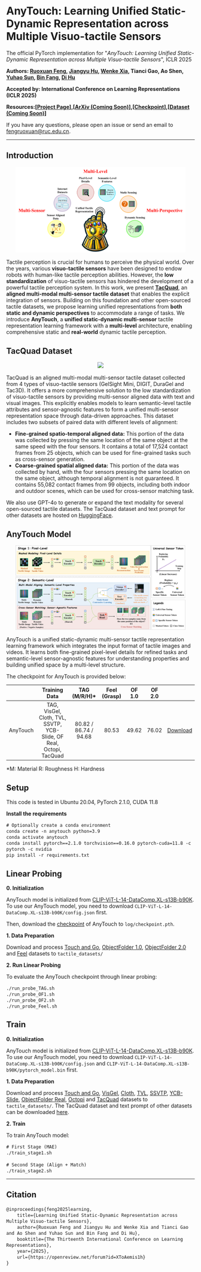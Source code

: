 # AnyTouch: Learning Unified Static-Dynamic Representation across Multiple Visuo-tactile Sensors
The official PyTorch implementation for "*AnyTouch: Learning Unified Static-Dynamic Representation across Multiple Visuo-tactile Sensors*", ICLR 2025

**Authors: [Ruoxuan Feng](https://xxuan01.github.io/), [Jiangyu Hu](https://syc-hjy.github.io/), [Wenke Xia](https://xwinks.github.io/), Tianci Gao, Ao Shen, [Yuhao Sun](https://scholar.google.com.hk/citations?user=ShKpk00AAAAJ), [Bin Fang](https://scholar.google.com/citations?hl=zh-CN&user=5G47IcIAAAAJ), [Di Hu](https://dtaoo.github.io/)**

**Accepted by: International Conference on Learning Representations (ICLR 2025)**

**Resources:[[Project Page](https://gewu-lab.github.io/AnyTouch/)],[[ArXiv (Coming Soon)]()],[[Checkpoint](https://drive.google.com/file/d/1L4jGUjIHNBMzOiD33Rv0jxWYKHBORD1R/view?usp=sharing)],[[Dataset (Coming Soon)](https://huggingface.co/datasets/xxuan01/TacQuad)]**

If you have any questions, please open an issue or send an email to [fengruoxuan@ruc.edu.cn](mailto:fengruoxuan@ruc.edu.cn).

------

## Introduction

<div align="center">    
<img src="assest/intro.png" width = "90%" />
</div>

Tactile perception is crucial for humans to perceive the physical world. Over the years, various **visuo-tactile sensors** have been designed to endow robots with human-like tactile perception abilities. However, the **low standardization** of visuo-tactile sensors has hindered the development of a powerful tactile perception system. In this work, we present [**TacQuad**](https://huggingface.co/datasets/xxuan01/TacQuad), an **aligned multi-modal multi-sensor tactile dataset** that enables the explicit integration of sensors. Building on this foundation and other open-sourced tactile datasets, we propose learning unified representations from **both static and dynamic perspectives** to accommodate a range of tasks. We introduce **AnyTouch**, a **unified static-dynamic multi-sensor** tactile representation learning framework with a **multi-level** architecture, enabling comprehensive static and **real-world** dynamic tactile perception.

## TacQuad Dataset

<div align="center">    
<img src="assest/dataset.png" width = "90%"/>
</div>

TacQuad is an aligned multi-modal multi-sensor tactile dataset collected from 4 types of visuo-tactile sensors (GelSight Mini, DIGIT, DuraGel and Tac3D). It offers a more comprehensive solution to the low standardization of visuo-tactile sensors by providing multi-sensor aligned data with text and visual images. This explicitly enables models to learn semantic-level tactile attributes and sensor-agnostic features to form a unified multi-sensor representation space through data-driven approaches. This dataset includes two subsets of paired data with different levels of alignment:

- **Fine-grained spatio-temporal aligned data:** This portion of the data was collected by pressing the same location of the same object at the same speed with the four sensors. It contains a total of 17,524 contact frames from 25 objects, which can be used for fine-grained tasks such as cross-sensor generation.
- **Coarse-grained spatial aligned data:** This portion of the data was collected by hand, with the four sensors pressing the same location on the same object, although temporal alignment is not guaranteed. It contains 55,082 contact frames from 99 objects, including both indoor and outdoor scenes, which can be used for cross-sensor matching task.

We also use GPT-4o to generate or expand the text modality for several open-sourced tactile datasets. The TacQuad dataset and text prompt for other datasets are hosted on [HuggingFace](https://huggingface.co/datasets/xxuan01/TacQuad). 

## AnyTouch Model

<div align="center">    
<img src="assest/model.png" width = "90%"/>
</div>

AnyTouch is a unified static-dynamic multi-sensor tactile representation learning framework which integrates the input format of tactile images and videos. It learns both fine-grained pixel-level details for refined tasks and semantic-level sensor-agnostic features for understanding properties and building unified space by a multi-level structure. 

The checkpoint for AnyTouch is provided below:

|          |                        Training Data                         |     TAG (M/R/H)*      | Feel (Grasp) | OF 1.0 | OF 2.0 |                                                              |
| -------- | :----------------------------------------------------------: | :-------------------: | :----------: | :----: | :----: | :----------------------------------------------------------: |
| AnyTouch | TAG, VisGel, Cloth, TVL, SSVTP, YCB-Slide, OF Real, Octopi, TacQuad | 80.82 / 86.74 / 94.68 |    80.53     | 49.62  | 76.02  | [Download](https://drive.google.com/file/d/1L4jGUjIHNBMzOiD33Rv0jxWYKHBORD1R/view?usp=sharing) |

*M: Material   R: Roughness   H: Hardness

## Setup

This code is tested in Ubuntu 20.04, PyTorch 2.1.0, CUDA 11.8

**Install the requirements**

```
# Optionally create a conda environment
conda create -n anytouch python=3.9
conda activate anytouch
conda install pytorch==2.1.0 torchvision==0.16.0 pytorch-cuda=11.8 -c pytorch -c nvidia
pip install -r requirements.txt
```

## Linear Probing

**0. Initialization**

AnyTouch model is initialized from [CLIP-ViT-L-14-DataComp.XL-s13B-b90K](https://huggingface.co/laion/CLIP-ViT-L-14-DataComp.XL-s13B-b90K/tree/main). To use our AnyTouch model, you need to download `CLIP-ViT-L-14-DataComp.XL-s13B-b90K/config.json` first.

Then, download the [checkpoint](https://drive.google.com/file/d/1L4jGUjIHNBMzOiD33Rv0jxWYKHBORD1R/view?usp=sharing) of AnyTouch to `log/checkpoint.pth`.

**1. Data Preparation**

Download and process [Touch and Go](https://github.com/fredfyyang/Touch-and-Go/tree/main/Visuo-tactile%20contrastive%20learning), [ObjectFolder 1.0](https://github.com/rhgao/ObjectFolder/tree/main/ObjectFolder1.0), [ObjectFolder 2.0](https://www.dropbox.com/scl/fo/ymd3693807jucdxj7cj1k/AFYNXRRpNFKRchRoUzA8x0M/DATA_new?dl=0&rlkey=hr1y85tzadepw7zb5wb9ebs0b&subfolder_nav_tracking=1) and [Feel](https://sites.google.com/view/the-feeling-of-success/) datasets to `tactile_datasets/`

**2. Run Linear Probing**

To evaluate the AnyTouch checkpoint through linear probing:

```
./run_probe_TAG.sh
./run_probe_OF1.sh
./run_probe_OF2.sh
./run_probe_Feel.sh
```

## Train

**0. Initialization**

AnyTouch model is initialized from [CLIP-ViT-L-14-DataComp.XL-s13B-b90K](https://huggingface.co/laion/CLIP-ViT-L-14-DataComp.XL-s13B-b90K/tree/main). To use our AnyTouch model, you need to download `CLIP-ViT-L-14-DataComp.XL-s13B-b90K/config.json` and `CLIP-ViT-L-14-DataComp.XL-s13B-b90K/pytorch_model.bin` first.

**1. Data Preparation**

Download and process [Touch and Go](https://github.com/fredfyyang/Touch-and-Go/tree/main/Visuo-tactile%20contrastive%20learning), [VisGel](https://github.com/YunzhuLi/VisGel), [Cloth](http://data.csail.mit.edu/active_clothing/Data_ICRA18.tar), [TVL](https://huggingface.co/datasets/mlfu7/Touch-Vision-Language-Dataset/tree/main), [SSVTP](https://drive.google.com/file/d/1H0B-jJ4l3tJu2zuqf-HbZy2bjEl-vL3f/view), [YCB-Slide](https://github.com/rpl-cmu/YCB-Slide), [ObjectFolder Real](https://objectfolder.stanford.edu/objectfolder-real-download), [Octopi](https://github.com/clear-nus/octopi) and [TacQuad](https://huggingface.co/datasets/xxuan01/TacQuad) datasets to `tactile_datasets/`. The TacQuad dataset and text prompt of other datasets can be downloaded [here](https://huggingface.co/datasets/xxuan01/TacQuad).

**2. Train**

To train AnyTouch model:

```
# First Stage (MAE)
./train_stage1.sh

# Second Stage (Align + Match)
./train_stage2.sh
```

------

## Citation

```
@inproceedings{feng2025learning,
	title={Learning Unified Static-Dynamic Representation across Multiple Visuo-tactile Sensors},
	author={Ruoxuan Feng and Jiangyu Hu and Wenke Xia and Tianci Gao and Ao Shen and Yuhao Sun and Bin Fang and Di Hu},
	booktitle={The Thirteenth International Conference on Learning Representations},
	year={2025},
	url={https://openreview.net/forum?id=XToAemis1h}
}
```

